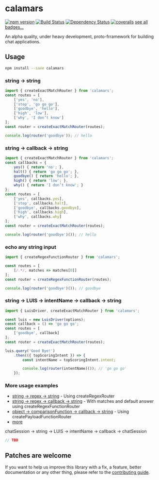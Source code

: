 # calamars

[![npm version](https://badge.fury.io/js/calamars.svg)](https://badge.fury.io/js/calamars)
[![Build Status](https://travis-ci.org/fczuardi/calamars.svg?branch=master)](https://travis-ci.org/fczuardi/calamars)
[![Dependency Status](https://david-dm.org/fczuardi/calamars.svg)](https://david-dm.org/fczuardi/calamars)
[![coveralls](https://coveralls.io/repos/github/fczuardi/calamars/badge.svg?branch=master)](https://coveralls.io/github/fczuardi/calamars?branch=master)
[see all badges…][badges]

An alpha quality, under heavy development, proto-frramework for building
chat applications.

## Usage

```sh
npm install --save calamars
```

### string -> string

```javascript
import { createExactMatchRouter } from 'calamars';
const routes = [
    ['yes', 'no'],
    ['stop', 'go go go'],
    ['goodbye', 'hello'],
    ['high', 'low'],
    ['why', 'I don’t know']
];
const router = createExactMatchRouter(routes);

console.log(router('goodbye')); // hello
```

### string -> callback -> string

```javascript
import { createExactMatchRouter } from 'calamars';
const callbacks = {
    yes() { return 'no'; },
    halt() { return 'go go go'; },
    goodbye() { return 'hello'; },
    high() { return 'low'; },
    why() { return 'I don’t know'; }
};
const routes = [
    ['yes', callbacks.yes],
    ['stop', callbacks.halt],
    ['goodbye', callbacks.goodbye],
    ['high', callbacks.high],
    ['why', callbacks.why]
];
const router = createExactMatchRouter(routes);

console.log(router('goodbye')()); // hello
```

### echo any string input

```javascript
import { createRegexFunctionRouter } from 'calamars';

const routes = [
    [/.*/, matches => matches[0]]
];
const router = createRegexFunctionRouter(routes);

console.log(router('goodbye')()); // goodbye
```

### string -> LUIS -> intentName -> callback -> string

```javascript
import { LuisDriver, createExactMatchRouter } from 'calamars';

const luis = new LuisDriver(options);
const callback = () => 'go go go';
const routes = [
    ['goodbye', callback]
];
const router = createExactMatchRouter(routes);

luis.query('Good Bye!')
    .then(({ topScoringIntent }) => {
        const intentName = topScoringIntent.intent;

        console.log(router(intentName)()); // 'go go go'
    });
```


### More usage examples

  - [string -> regex -> string][regexString] - Using createRegexRouter
  - [string -> regex -> callback -> string][regexCallbackString] - With matches and default answer using createRegexFunctionRouter
  - [object -> comparisonFunction -> callback -> string][createPayloadFunctionRouter] - Using createPayloadFunctionRouter
  - [more][testfolder]

chatSession -> string -> LUIS -> intentName -> callback -> chatSession

```javascript
// TBD
```

## Patches are welcome

If you want to help us improve this library with a fix, a feature, better
documentation or any other thing, please refer to the
[contributing guide][contributing].

[badges]: https://github.com/fczuardi/calamars/blob/master/badges.md
[regexString]: https://github.com/fczuardi/calamars/blob/master/test/answers.js#L21-L32
[regexCallbackString]: https://github.com/fczuardi/calamars/blob/master/test/answers.js#L75-L89
[createPayloadFunctionRouter]: https://github.com/fczuardi/calamars/blob/master/test/answers.js#L92-L119
[testfolder]: https://github.com/fczuardi/calamars/blob/master/test/answers.js
[contributing]: https://github.com/fczuardi/calamars/blob/master/CONTRIBUTING.md
